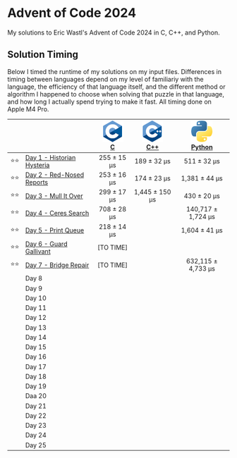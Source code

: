 # Advent of Code 2024

My solutions to Eric Wastl's Advent of Code 2024 in C, C++, and Python.

## Solution Timing

Below I timed the runtime of my solutions on my input files. Differences in timing between languages depend on my level of familiariy with the language, the efficiency of that language itself, and the different method or algorithm I happened to choose when solving that puzzle in that language, and how long I actually spend trying to make it fast. All timing done on Apple M4 Pro.

|    |                                                                   | [![C](aoc24c/c.png)](/aoc24c/)<br>[C](/aoc24c/) | [![C](aoc24cpp/cpp.png)](/aoc24cpp/)<br>[C++](/aoc24cpp/) | [![Python](aoc24py/py.png)](/aoc24py/)<br>[Python](/aoc24py/) |
|:--:|:------------------------------------------------------------------|:-----------------------------------------------:|:---------------------------------------------------------:|:-------------------------------------------------------------:|
|⭐️⭐️| [Day 1 - Historian Hysteria](https://adventofcode.com/2024/day/1) |     255 ±  15 μs                                |     189 ±  32 μs                                          |     511 ±    32 μs                                            |
|⭐️⭐️| [Day 2 - Red-Nosed Reports](https://adventofcode.com/2024/day/2)  |     253 ±  16 μs                                |     174 ±  23 μs                                          |   1,381 ±    44 μs                                            |
|⭐️⭐️| [Day 3 - Mull It Over](https://adventofcode.com/2024/day/3)       |     299 ±  17 μs                                |   1,445 ± 150 μs                                          |     430 ±    20 μs                                            |
|⭐️⭐️| [Day 4 - Ceres Search](https://adventofcode.com/2024/day/4)       |     708 ±  28 μs                                |                                                           | 140,717 ± 1,724 μs                                            |
|⭐️⭐️| [Day 5 - Print Queue](https://adventofcode.com/2024/day/5)        |     218 ±  14 μs                                |                                                           |   1,604 ±    41 μs                                            |
|⭐️⭐️| [Day 6 - Guard Gallivant](https://adventofcode.com/2024/day/6)    |   [TO TIME]                                     |                                                           |                                                               |
|⭐️⭐️| [Day 7 - Bridge Repair](https://adventofcode.com/2024/day/7)      |   [TO TIME]                                     |                                                           | 632,115 ± 4,733 μs                                            |
|    | Day 8                                                             |                                                 |                                                           |                                                               |
|    | Day 9                                                             |                                                 |                                                           |                                                               |
|    | Day 10                                                            |                                                 |                                                           |                                                               |
|    | Day 11                                                            |                                                 |                                                           |                                                               |
|    | Day 12                                                            |                                                 |                                                           |                                                               |
|    | Day 13                                                            |                                                 |                                                           |                                                               |
|    | Day 14                                                            |                                                 |                                                           |                                                               |
|    | Day 15                                                            |                                                 |                                                           |                                                               |
|    | Day 16                                                            |                                                 |                                                           |                                                               |
|    | Day 17                                                            |                                                 |                                                           |                                                               |
|    | Day 18                                                            |                                                 |                                                           |                                                               |
|    | Day 19                                                            |                                                 |                                                           |                                                               |
|    | Daa 20                                                            |                                                 |                                                           |                                                               |
|    | Day 21                                                            |                                                 |                                                           |                                                               |
|    | Day 22                                                            |                                                 |                                                           |                                                               |
|    | Day 23                                                            |                                                 |                                                           |                                                               |
|    | Day 24                                                            |                                                 |                                                           |                                                               |
|    | Day 25                                                            |                                                 |                                                           |                                                               |
